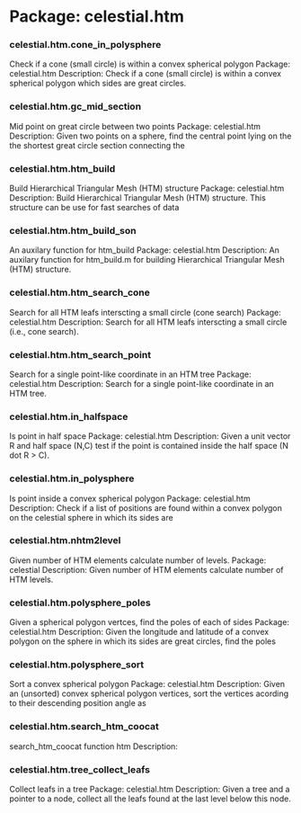 # Package: celestial.htm


### celestial.htm.cone_in_polysphere

Check if a cone (small circle) is within a convex spherical polygon Package: celestial.htm Description: Check if a cone (small circle) is within a convex spherical polygon which sides are great circles.


### celestial.htm.gc_mid_section

Mid point on great circle between two points Package: celestial.htm Description: Given two points on a sphere, find the central point lying on the the shortest great circle section connecting the


### celestial.htm.htm_build

Build Hierarchical Triangular Mesh (HTM) structure Package: celestial.htm Description: Build Hierarchical Triangular Mesh (HTM) structure. This structure can be use for fast searches of data


### celestial.htm.htm_build_son

An auxilary function for htm_build Package: celestial.htm Description: An auxilary function for htm_build.m for building Hierarchical Triangular Mesh (HTM) structure.


### celestial.htm.htm_search_cone

Search for all HTM leafs interscting a small circle (cone search) Package: celestial.htm Description: Search for all HTM leafs interscting a small circle (i.e., cone search).


### celestial.htm.htm_search_point

Search for a single point-like coordinate in an HTM tree Package: celestial.htm Description: Search for a single point-like coordinate in an HTM tree.


### celestial.htm.in_halfspace

Is point in half space Package: celestial.htm Description: Given a unit vector R and half space (N,C) test if the point is contained inside the half space (N dot R > C).


### celestial.htm.in_polysphere

Is point inside a convex spherical polygon Package: celestial.htm Description: Check if a list of positions are found within a convex polygon on the celestial sphere in which its sides are


### celestial.htm.nhtm2level

Given number of HTM elements calculate number of levels. Package: celestial Description: Given number of HTM elements calculate number of HTM levels.


### celestial.htm.polysphere_poles

Given a spherical polygon vertces, find the poles of each of sides Package: celestial.htm Description: Given the longitude and latitude of a convex polygon on the sphere in which its sides are great circles, find the poles


### celestial.htm.polysphere_sort

Sort a convex spherical polygon Package: celestial.htm Description: Given an (unsorted) convex spherical polygon vertices, sort the vertices acording to their descending position angle as


### celestial.htm.search_htm_coocat

search_htm_coocat function                                           htm Description:


### celestial.htm.tree_collect_leafs

Collect leafs in a tree Package: celestial.htm Description: Given a tree and a pointer to a node, collect all the leafs found at the last level below this node.


